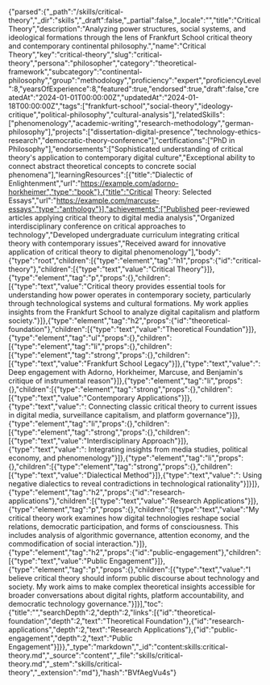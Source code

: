 {"parsed":{"_path":"/skills/critical-theory","_dir":"skills","_draft":false,"_partial":false,"_locale":"","title":"Critical Theory","description":"Analyzing power structures, social systems, and ideological formations through the lens of Frankfurt School critical theory and contemporary continental philosophy.","name":"Critical Theory","key":"critical-theory","slug":"critical-theory","persona":"philosopher","category":"theoretical-framework","subcategory":"continental-philosophy","group":"methodology","proficiency":"expert","proficiencyLevel":8,"yearsOfExperience":8,"featured":true,"endorsed":true,"draft":false,"createdAt":"2024-01-01T00:00:00Z","updatedAt":"2024-01-18T00:00:00Z","tags":["frankfurt-school","social-theory","ideology-critique","political-philosophy","cultural-analysis"],"relatedSkills":["phenomenology","academic-writing","research-methodology","german-philosophy"],"projects":["dissertation-digital-presence","technology-ethics-research","democratic-theory-conference"],"certifications":["PhD in Philosophy"],"endorsements":["Sophisticated understanding of critical theory's application to contemporary digital culture","Exceptional ability to connect abstract theoretical concepts to concrete social phenomena"],"learningResources":[{"title":"Dialectic of Enlightenment","url":"https://example.com/adorno-horkheimer","type":"book"},{"title":"Critical Theory: Selected Essays","url":"https://example.com/marcuse-essays","type":"anthology"}],"achievements":["Published peer-reviewed articles applying critical theory to digital media analysis","Organized interdisciplinary conference on critical approaches to technology","Developed undergraduate curriculum integrating critical theory with contemporary issues","Received award for innovative application of critical theory to digital phenomenology"],"body":{"type":"root","children":[{"type":"element","tag":"h1","props":{"id":"critical-theory"},"children":[{"type":"text","value":"Critical Theory"}]},{"type":"element","tag":"p","props":{},"children":[{"type":"text","value":"Critical theory provides essential tools for understanding how power operates in contemporary society, particularly through technological systems and cultural formations. My work applies insights from the Frankfurt School to analyze digital capitalism and platform society."}]},{"type":"element","tag":"h2","props":{"id":"theoretical-foundation"},"children":[{"type":"text","value":"Theoretical Foundation"}]},{"type":"element","tag":"ul","props":{},"children":[{"type":"element","tag":"li","props":{},"children":[{"type":"element","tag":"strong","props":{},"children":[{"type":"text","value":"Frankfurt School Legacy"}]},{"type":"text","value":": Deep engagement with Adorno, Horkheimer, Marcuse, and Benjamin's critique of instrumental reason"}]},{"type":"element","tag":"li","props":{},"children":[{"type":"element","tag":"strong","props":{},"children":[{"type":"text","value":"Contemporary Applications"}]},{"type":"text","value":": Connecting classic critical theory to current issues in digital media, surveillance capitalism, and platform governance"}]},{"type":"element","tag":"li","props":{},"children":[{"type":"element","tag":"strong","props":{},"children":[{"type":"text","value":"Interdisciplinary Approach"}]},{"type":"text","value":": Integrating insights from media studies, political economy, and phenomenology"}]},{"type":"element","tag":"li","props":{},"children":[{"type":"element","tag":"strong","props":{},"children":[{"type":"text","value":"Dialectical Method"}]},{"type":"text","value":": Using negative dialectics to reveal contradictions in technological rationality"}]}]},{"type":"element","tag":"h2","props":{"id":"research-applications"},"children":[{"type":"text","value":"Research Applications"}]},{"type":"element","tag":"p","props":{},"children":[{"type":"text","value":"My critical theory work examines how digital technologies reshape social relations, democratic participation, and forms of consciousness. This includes analysis of algorithmic governance, attention economy, and the commodification of social interaction."}]},{"type":"element","tag":"h2","props":{"id":"public-engagement"},"children":[{"type":"text","value":"Public Engagement"}]},{"type":"element","tag":"p","props":{},"children":[{"type":"text","value":"I believe critical theory should inform public discourse about technology and society. My work aims to make complex theoretical insights accessible for broader conversations about digital rights, platform accountability, and democratic technology governance."}]}],"toc":{"title":"","searchDepth":2,"depth":2,"links":[{"id":"theoretical-foundation","depth":2,"text":"Theoretical Foundation"},{"id":"research-applications","depth":2,"text":"Research Applications"},{"id":"public-engagement","depth":2,"text":"Public Engagement"}]}},"_type":"markdown","_id":"content:skills:critical-theory.md","_source":"content","_file":"skills/critical-theory.md","_stem":"skills/critical-theory","_extension":"md"},"hash":"BVfAegVu4s"}